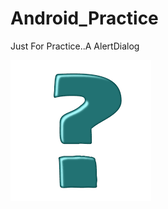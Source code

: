 # Android_Practice
Just For Practice..A AlertDialog

![](https://raw.githubusercontent.com/acharjeeauntor/Android_Practice/master/redmePic/what.png)
